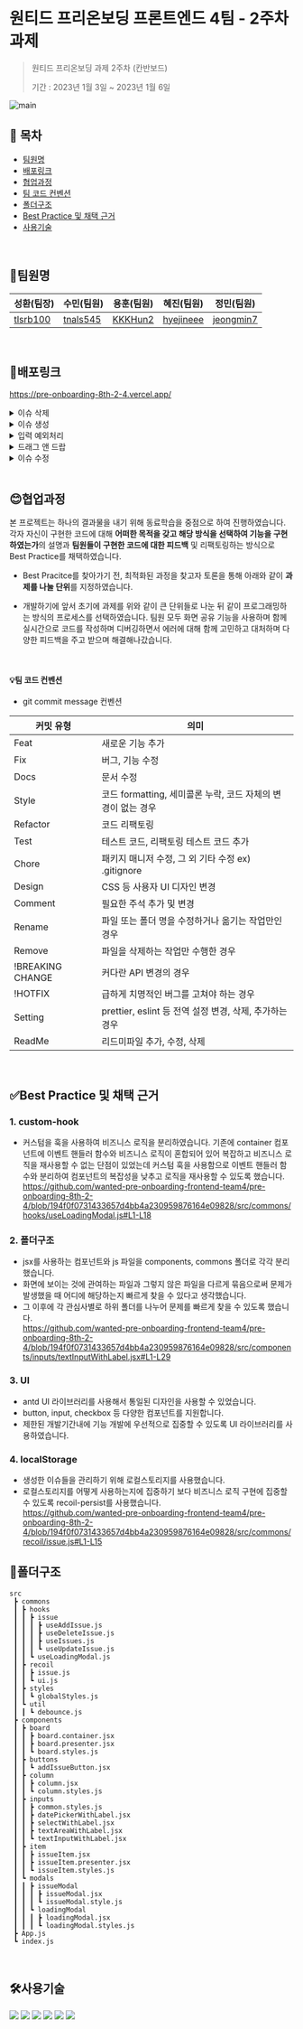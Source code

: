 # 원티드 프리온보딩 프론트엔드 4팀 - 2주차 과제

> 원티드 프리온보딩 과제 2주차 (칸반보드)
>
> 기간 : 2023년 1월 3일 ~ 2023년 1월 6일

![main](https://user-images.githubusercontent.com/104765779/211009701-71cdeeac-0c15-4d83-896c-52740d203633.PNG)
<br />

## 📖 목차

- [팀원명](#팀원명)
- [배포링크](#배포링크)
- [협업과정](#협업과정)
- [팀 코드 컨벤션](#팀-코드-컨벤션)
- [폴더구조](#폴더구조)
- [Best Practice 및 채택 근거](#best-practice-및-채택-근거)
- [사용기술](#사용기술)

<br />

## 💪팀원명

| 성환(팀장)                              | 수민(팀원)                              | 용훈(팀원)                            | 혜진(팀원)                                | 정민(팀원)                                |
| --------------------------------------- | --------------------------------------- | ------------------------------------- | ----------------------------------------- | ----------------------------------------- |
| [tlsrb100](https://github.com/tlsrb100) | [tnals545](https://github.com/tnals545) | [KKKHun2](https://github.com/KKKHun2) | [hyejineee](https://github.com/hyejineee) | [jeongmin7](https://github.com/jeongmin7) |

<br />

## 📌배포링크
https://pre-onboarding-8th-2-4.vercel.app/

<details>
  <summary>이슈 삭제</summary>
    <div markdown="1">
      <img src= "https://user-images.githubusercontent.com/104765779/211010550-9b0f520d-ea55-4c6c-a95a-b74d764e2d71.gif"/>
    </div>
</details>

<details>
  <summary>이슈 생성</summary>
    <div markdown="1">
       <img src= "https://user-images.githubusercontent.com/104765779/211010695-f67fa9f4-2421-4662-aa48-54dab8bd7411.gif"/>
    </div>
</details>

<details>
  <summary>입력 예외처리</summary>
    <div markdown="1">
       <img src= "https://user-images.githubusercontent.com/104765779/211010927-905d4bfc-5f48-42d6-88d5-b171ae17f3fa.gif"/>
    </div>
</details>

<details>
  <summary>드래그 앤 드랍</summary>
    <div markdown="1">
       <img src= "https://user-images.githubusercontent.com/104765779/211010842-75667d68-16fe-4c9f-ad31-fea22962b0ca.gif"/>
    </div>
</details>


<details>
  <summary>이슈 수정</summary>
    <div markdown="1">
       <img src= "https://user-images.githubusercontent.com/104765779/211010773-ef7ad14c-88ab-4614-9207-5d532469b4bf.gif"/>
    </div>
</details>



<br />
 
## 😊협업과정

본 프로젝트는 하나의 결과물을 내기 위해 동료학습을 중점으로 하여 진행하였습니다. 각자 자신이 구현한 코드에 대해 **어떠한 목적을 갖고 해당 방식을 선택하여 기능을 구현하였는가**의 설명과 **팀원들이 구현한 코드에 대한 피드백** 및 리팩토링하는 방식으로 Best Practice를 채택하였습니다.

- Best Pracitce를 찾아가기 전, 최적화된 과정을 찾고자 토론을 통해 아래와 같이 **과제를 나눌 단위**를 지정하였습니다.

- 개발하기에 앞서 초기에 과제를 위와 같이 큰 단위들로 나눈 뒤 같이 프로그래밍하는 방식의 프로세스를 선택하였습니다. 팀원 모두 화면 공유 기능을 사용하며 함께 실시간으로 코드를 작성하며 디버깅하면서 에러에 대해 함께 고민하고 대처하며 다양한 피드백을 주고 받으며 해결해나갔습니다.

<br />

#### 💡팀 코드 컨벤션

- git commit message 컨벤션

| 커밋 유형        | 의미                                                         |
| ---------------- | ------------------------------------------------------------ |
| Feat             | 새로운 기능 추가                                             |
| Fix              | 버그, 기능 수정                                              |
| Docs             | 문서 수정                                                    |
| Style            | 코드 formatting, 세미콜론 누락, 코드 자체의 변경이 없는 경우 |
| Refactor         | 코드 리팩토링                                                |
| Test             | 테스트 코드, 리팩토링 테스트 코드 추가                       |
| Chore            | 패키지 매니저 수정, 그 외 기타 수정 ex) .gitignore           |
| Design           | CSS 등 사용자 UI 디자인 변경                                 |
| Comment          | 필요한 주석 추가 및 변경                                     |
| Rename           | 파일 또는 폴더 명을 수정하거나 옮기는 작업만인 경우          |
| Remove           | 파일을 삭제하는 작업만 수행한 경우                           |
| !BREAKING CHANGE | 커다란 API 변경의 경우                                       |
| !HOTFIX          | 급하게 치명적인 버그를 고쳐야 하는 경우                      |
| Setting          | prettier, eslint 등 전역 설정 변경, 삭제, 추가하는 경우      |
| ReadMe           | 리드미파일 추가, 수정, 삭제                                  |

<br />

## ✅Best Practice 및 채택 근거
### 1. custom-hook
* 커스텀을 훅을 사용하여 비즈니스 로직을 분리하였습니다. 기존에 container 컴포넌트에 이벤트 핸들러 함수와 비즈니스 로직이 혼합되어 있어 복잡하고 비즈니스 로직을 재사용할 수 없는 단점이 있었는데 커스텀 훅을 사용함으로 이벤트 핸들러 함수와 분리하여 컴포넌트의 복잡성을 낮추고 로직을 재사용할 수 있도록 했습니다.  
https://github.com/wanted-pre-onboarding-frontend-team4/pre-onboarding-8th-2-4/blob/194f0f0731433657d4bb4a230959876164e09828/src/commons/hooks/useLoadingModal.js#L1-L18

### 2. 폴더구조
* jsx를 사용하는 컴포넌트와 js 파일을 components, commons 폴더로 각각 분리했습니다. 
* 화면에 보이는 것에 관여하는 파일과 그렇지 않은 파일을 다르게 묶음으로써 문제가 발생했을 때 어디에 해당하는지 빠르게 찾을 수 있다고 생각했습니다. 
* 그 이후에 각 관심사별로 하위 폴더를 나누어 문제를 빠르게 찾을 수 있도록 했습니다.  
https://github.com/wanted-pre-onboarding-frontend-team4/pre-onboarding-8th-2-4/blob/194f0f0731433657d4bb4a230959876164e09828/src/components/inputs/textInputWithLabel.jsx#L1-L29  

### 3. UI 
* antd UI 라이브러리를 사용해서 통일된 디자인을 사용할 수 있었습니다.
* button, input, checkbox 등 다양한 컴포넌트를 지원합니다.
* 제한된 개발기간내에 기능 개발에 우선적으로 집중할 수 있도록 UI 라이브러리를 사용하였습니다.


### 4. localStorage
* 생성한 이슈들을 관리하기 위해 로컬스토리지를 사용했습니다. 
* 로컬스토리지를 어떻게 사용하는지에 집중하기 보다 비즈니스 로직 구현에 집중할 수 있도록 recoil-persist를 사용했습니다.  
https://github.com/wanted-pre-onboarding-frontend-team4/pre-onboarding-8th-2-4/blob/194f0f0731433657d4bb4a230959876164e09828/src/commons/recoil/issue.js#L1-L15
## 📁폴더구조

```
src
 ┣ commons
 ┃ ┣ hooks
 ┃ ┃ ┣ issue
 ┃ ┃ ┃ ┣ useAddIssue.js
 ┃ ┃ ┃ ┣ useDeleteIssue.js
 ┃ ┃ ┃ ┣ useIssues.js
 ┃ ┃ ┃ ┗ useUpdateIssue.js
 ┃ ┃ ┗ useLoadingModal.js
 ┃ ┣ recoil
 ┃ ┃ ┣ issue.js
 ┃ ┃ ┗ ui.js
 ┃ ┣ styles
 ┃ ┃ ┗ globalStyles.js
 ┃ ┗ util
 ┃ ┃ ┗ debounce.js
 ┣ components
 ┃ ┣ board
 ┃ ┃ ┣ board.container.jsx
 ┃ ┃ ┣ board.presenter.jsx
 ┃ ┃ ┗ board.styles.js
 ┃ ┣ buttons
 ┃ ┃ ┗ addIssueButton.jsx
 ┃ ┣ column
 ┃ ┃ ┣ column.jsx
 ┃ ┃ ┗ column.styles.js
 ┃ ┣ inputs
 ┃ ┃ ┣ common.styles.js
 ┃ ┃ ┣ datePickerWithLabel.jsx
 ┃ ┃ ┣ selectWithLabel.jsx
 ┃ ┃ ┣ textAreaWithLabel.jsx
 ┃ ┃ ┗ textInputWithLabel.jsx
 ┃ ┣ item
 ┃ ┃ ┣ issueItem.jsx
 ┃ ┃ ┣ issueItem.presenter.jsx
 ┃ ┃ ┗ issueItem.styles.js
 ┃ ┗ modals
 ┃ ┃ ┣ issueModal
 ┃ ┃ ┃ ┣ issueModal.jsx
 ┃ ┃ ┃ ┗ issueModal.style.js
 ┃ ┃ ┗ loadingModal
 ┃ ┃ ┃ ┣ loadingModal.jsx
 ┃ ┃ ┃ ┗ loadingModal.styles.js
 ┣ App.js
 ┗ index.js

```

<br />

## 🛠사용기술

<div align=left>
<img src="https://img.shields.io/badge/React-61DAFB?style=for-the-badge&logo=React&logoColor=white" >
<img src="https://img.shields.io/badge/JavaScript-F7DF1E?style=for-the-badge&logo=JavaScript&logoColor=white" >
 <img src="https://img.shields.io/badge/Vercel-000000?style=for-the-badge&logo=Vercel&logoColor=white" >
<img src="https://img.shields.io/badge/styledcomponents-DB7093?style=for-the-badge&logo=styledcomponents&logoColor=white" >
<img src="https://img.shields.io/badge/Recoil-CA4245?style=for-the-badge&logo=Recoil&logoColor=white" >
<img src="https://img.shields.io/badge/Andt-61DAFB?style=for-the-badge&logo=Andt&logoColor=white" >
 </div>

<br />
